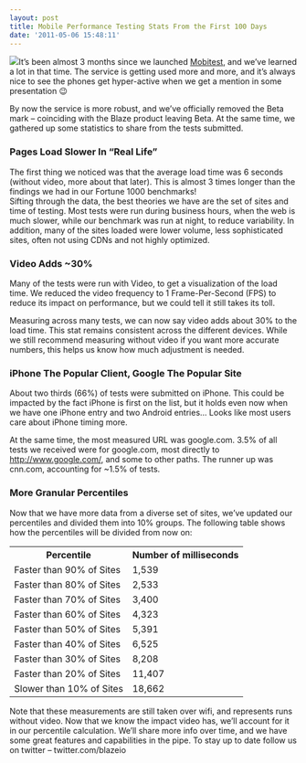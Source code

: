 ```yaml
---
layout: post
title: Mobile Performance Testing Stats From the First 100 Days
date: '2011-05-06 15:48:11'
---
```



[![](http://www.blaze.io/wp-content/uploads/2011/05/bigmscore60.png)](http://www.blaze.io/mobile/)It’s been almost 3 months since we launched [Mobitest](http://www.blaze.io/mobile/), and we’ve learned a lot in that time. The service is getting used more and more, and it’s always nice to see the phones get hyper-active when we get a mention in some presentation 😉

By now the service is more robust, and we’ve officially removed the Beta mark – coinciding with the Blaze product leaving Beta. At the same time, we gathered up some statistics to share from the tests submitted.

### Pages Load Slower In “Real Life”

The first thing we noticed was that the average load time was 6 seconds (without video, more about that later). This is almost 3 times longer than the findings we had in our Fortune 1000 benchmarks!  
 Sifting through the data, the best theories we have are the set of sites and time of testing. Most tests were run during business hours, when the web is much slower, while our benchmark was run at night, to reduce variability. In addition, many of the sites loaded were lower volume, less sophisticated sites, often not using CDNs and not highly optimized.

### Video Adds ~30%

Many of the tests were run with Video, to get a visualization of the load time. We reduced the video frequency to 1 Frame-Per-Second (FPS) to reduce its impact on performance, but we could tell it still takes its toll.

Measuring across many tests, we can now say video adds about 30% to the load time. This stat remains consistent across the different devices. While we still recommend measuring without video if you want more accurate numbers, this helps us know how much adjustment is needed.

### iPhone The Popular Client, Google The Popular Site

About two thirds (66%) of tests were submitted on iPhone. This could be impacted by the fact iPhone is first on the list, but it holds even now when we have one iPhone entry and two Android entries… Looks like most users care about iPhone timing more.

At the same time, the most measured URL was google.com. 3.5% of all tests we received were for google.com, most directly to http://www.google.com/, and some to other paths. The runner up was cnn.com, accounting for ~1.5% of tests.

### More Granular Percentiles

Now that we have more data from a diverse set of sites, we’ve updated our percentiles and divided them into 10% groups. The following table shows how the percentiles will be divided from now on:

<table><tr><th>Percentile</th><th>Number of milliseconds</th></tr><tr><td>Faster than 90% of Sites</td><td> 1,539</td></tr><tr><td>Faster than 80% of Sites</td><td> 2,533</td></tr><tr><td>Faster than 70% of Sites</td><td> 3,400</td></tr><tr><td>Faster than 60% of Sites</td><td> 4,323</td></tr><tr><td>Faster than 50% of Sites</td><td> 5,391</td></tr><tr><td>Faster than 40% of Sites</td><td> 6,525</td></tr><tr><td>Faster than 30% of Sites</td><td> 8,208</td></tr><tr><td>Faster than 20% of Sites</td><td> 11,407</td></tr><tr><td>Slower than 10% of Sites</td><td> 18,662 </td></tr></table>Note that these measurements are still taken over wifi, and represents runs without video. Now that we know the impact video has, we’ll account for it in our percentile calculation.  
 We’ll share more info over time, and we have some great features and capabilities in the pipe. To stay up to date follow us on twitter – twitter.com/blazeio


